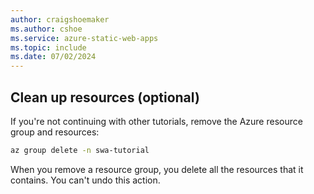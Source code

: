 ```yaml
---
author: craigshoemaker
ms.author: cshoe
ms.service: azure-static-web-apps
ms.topic: include
ms.date: 07/02/2024
---
```


## Clean up resources (optional)

If you're not continuing with other tutorials, remove the Azure resource group and resources:

```bash
az group delete -n swa-tutorial
```

When you remove a resource group, you delete all the resources that it contains. You can't undo this action.
